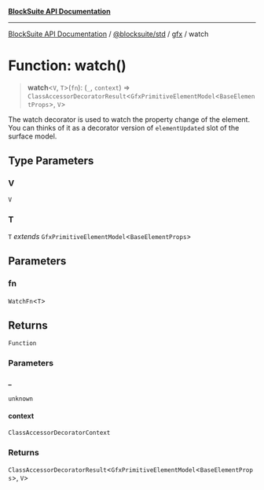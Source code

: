 [**BlockSuite API Documentation**](../../../../README.md)

***

[BlockSuite API Documentation](../../../../README.md) / [@blocksuite/std](../../README.md) / [gfx](../README.md) / watch

# Function: watch()

> **watch**\<`V`, `T`\>(`fn`): (`_`, `context`) => `ClassAccessorDecoratorResult`\<`GfxPrimitiveElementModel`\<`BaseElementProps`\>, `V`\>

The watch decorator is used to watch the property change of the element.
You can thinks of it as a decorator version of `elementUpdated` slot of the surface model.

## Type Parameters

### V

`V`

### T

`T` *extends* `GfxPrimitiveElementModel`\<`BaseElementProps`\>

## Parameters

### fn

`WatchFn`\<`T`\>

## Returns

`Function`

### Parameters

#### \_

`unknown`

#### context

`ClassAccessorDecoratorContext`

### Returns

`ClassAccessorDecoratorResult`\<`GfxPrimitiveElementModel`\<`BaseElementProps`\>, `V`\>
